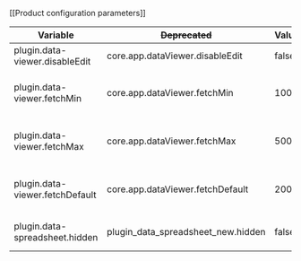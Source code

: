 [[Product configuration parameters]]

| Variable                       | ~~Deprecated~~                     | Value | Description                    |
|--------------------------------|------------------------------------|-------|--------------------------------|
| plugin.data-viewer.disableEdit | core.app.dataViewer.disableEdit    | false | Disables editing               |
| plugin.data-viewer.fetchMin    | core.app.dataViewer.fetchMin       | 100   | Minimum amount of fetched rows |
| plugin.data-viewer.fetchMax    | core.app.dataViewer.fetchMax       | 5000  | Maximum amount of fetched rows |
| plugin.data-viewer.fetchDefault| core.app.dataViewer.fetchDefault   | 200   | Default amount of fetched rows |
| plugin.data-spreadsheet.hidden | plugin_data_spreadsheet_new.hidden | false | Hides data editor from ui      |
